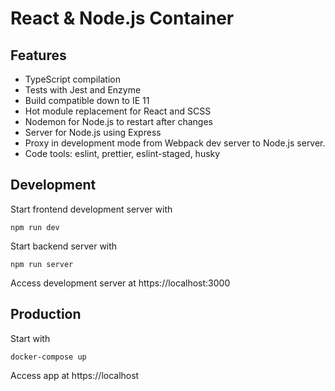# React & Node.js Container

## Features

- TypeScript compilation
- Tests with Jest and Enzyme
- Build compatible down to IE 11
- Hot module replacement for React and SCSS
- Nodemon for Node.js to restart after changes
- Server for Node.js using Express
- Proxy in development mode from Webpack dev server to Node.js server.
- Code tools: eslint, prettier, eslint-staged, husky

## Development

Start frontend development server with

```
npm run dev
```

Start backend server with

```
npm run server
```

Access development server at https://localhost:3000

## Production

Start with

```
docker-compose up
```

Access app at https://localhost